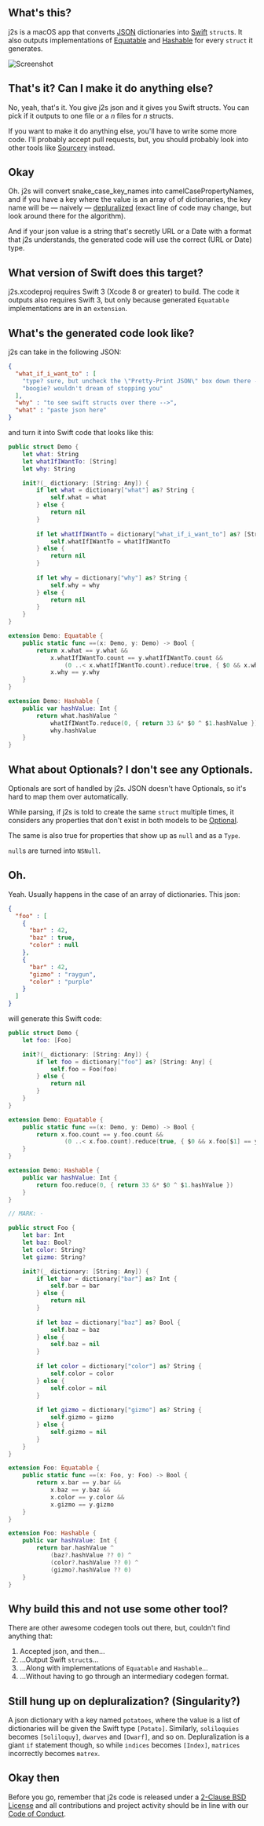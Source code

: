 ## What's this?
j2s is a macOS app that converts [JSON](https://en.wikipedia.org/wiki/JSON) dictionaries into [Swift](https://swift.org) `struct`s. It also outputs implementations of [Equatable](https://developer.apple.com/reference/swift/equatable) and [Hashable](https://developer.apple.com/reference/swift/hashable) for every `struct` it generates.

![Screenshot](Screenshot.png?raw=true)

## That's it? Can I make it do anything else?
No, yeah, that's it. You give j2s json and it gives you Swift structs. You can pick if it outputs to one file or a _n_ files for _n_ structs.

If you want to make it do anything else, you'll have to write some more code. I'll probably accept pull requests, but, you should probably look into other tools like [Sourcery](https://github.com/krzysztofzablocki/Sourcery) instead.

## Okay
Oh. j2s will convert snake_case_key_names into camelCasePropertyNames, and if you have a key where the value is an array of of dictionaries, the key name will be — naively — [depluralized](https://github.com/zadr/j2s/blob/main/j2s/StringTransformations.swift#L14) (exact line of code may change, but look around there for the algorithm).

And if your json value is a string that's secretly URL or a Date with a format that j2s understands, the generated code will use the correct (URL or Date) type.

## What version of Swift does this target?
j2s.xcodeproj requires Swift 3 (Xcode 8 or greater) to build. The code it outputs also requires Swift 3, but only because generated `Equatable` implementations are in an `extension`.

## What's the generated code look like?

j2s can take in the following JSON:

```json
{
  "what_if_i_want_to" : [
    "type? sure, but uncheck the \"Pretty-Print JSON\" box down there --v",
    "boogie? wouldn't dream of stopping you"
  ],
  "why" : "to see swift structs over there -->",
  "what" : "paste json here"
}
```

and turn it into Swift code that looks like this:

```swift
public struct Demo {
	let what: String
	let whatIfIWantTo: [String]
	let why: String

	init?(_ dictionary: [String: Any]) {
		if let what = dictionary["what"] as? String {
			self.what = what
		} else {
			return nil
		}
		
		if let whatIfIWantTo = dictionary["what_if_i_want_to"] as? [String] {
			self.whatIfIWantTo = whatIfIWantTo
		} else {
			return nil
		}
		
		if let why = dictionary["why"] as? String {
			self.why = why
		} else {
			return nil
		}
	}
}

extension Demo: Equatable {
 	public static func ==(x: Demo, y: Demo) -> Bool {
		return x.what == y.what && 
			x.whatIfIWantTo.count == y.whatIfIWantTo.count && 
				(0 ..< x.whatIfIWantTo.count).reduce(true, { $0 && x.whatIfIWantTo[$1] == y.whatIfIWantTo[$1] }) && 
			x.why == y.why
	} 
}

extension Demo: Hashable {
 	public var hashValue: Int {
		return what.hashValue ^ 
			whatIfIWantTo.reduce(0, { return 33 &* $0 ^ $1.hashValue }) ^ 
			why.hashValue
	} 
}
```

## What about Optionals? I don't see any Optionals.
Optionals are sort of handled by j2s. JSON doesn't have Optionals, so it's hard to map them over automatically.

While parsing, if j2s is told to create the same `struct` multiple times, it considers any properties that don't exist in both models to be [Optional](http://swiftdoc.org/v3.0/type/Optional/). 

The same is also true for properties that show up as `null` and as a `Type`.

`null`s are turned into `NSNull`.

## Oh.
Yeah. Usually happens in the case of an array of dictionaries. This json:

```json
{
  "foo" : [
    {
      "bar" : 42,
      "baz" : true,
      "color" : null
    },
    {
      "bar" : 42,
      "gizmo" : "raygun",
      "color" : "purple"
    }
  ]
}
```

will generate this Swift code:

```swift
public struct Demo {
	let foo: [Foo]

	init?(_ dictionary: [String: Any]) {
		if let foo = dictionary["foo"] as? [String: Any] {
			self.foo = Foo(foo)
		} else {
			return nil
		}
	}
}

extension Demo: Equatable {
 	public static func ==(x: Demo, y: Demo) -> Bool {
		return x.foo.count == y.foo.count && 
				(0 ..< x.foo.count).reduce(true, { $0 && x.foo[$1] == y.foo[$1] })
	} 
}

extension Demo: Hashable {
 	public var hashValue: Int {
		return foo.reduce(0, { return 33 &* $0 ^ $1.hashValue })
	} 
}

// MARK: -

public struct Foo {
	let bar: Int
	let baz: Bool?
	let color: String?
	let gizmo: String?

	init?(_ dictionary: [String: Any]) {
		if let bar = dictionary["bar"] as? Int {
			self.bar = bar
		} else {
			return nil
		}
		
		if let baz = dictionary["baz"] as? Bool {
			self.baz = baz
		} else {
			self.baz = nil
		}
		
		if let color = dictionary["color"] as? String {
			self.color = color
		} else {
			self.color = nil
		}
		
		if let gizmo = dictionary["gizmo"] as? String {
			self.gizmo = gizmo
		} else {
			self.gizmo = nil
		}
	}
}

extension Foo: Equatable {
 	public static func ==(x: Foo, y: Foo) -> Bool {
		return x.bar == y.bar && 
			x.baz == y.baz && 
			x.color == y.color && 
			x.gizmo == y.gizmo
	} 
}

extension Foo: Hashable {
 	public var hashValue: Int {
		return bar.hashValue ^ 
			(baz?.hashValue ?? 0) ^ 
			(color?.hashValue ?? 0) ^ 
			(gizmo?.hashValue ?? 0)
	} 
}
```

## Why build this and not use some other tool?
There are other awesome codegen tools out there, but, couldn't find anything that:

1. Accepted json, and then…
2. …Output Swift `struct`s…
3. …Along with implementations of `Equatable` and `Hashable`…
4. …Without having to go through an intermediary codegen format.

## Still hung up on depluralization? (Singularity?)
A json dictionary with a key named `potatoes`, where the value is a list of dictionaries will be given the Swift type `[Potato]`. Similarly, `soliloquies` becomes `[Soliloquy]`, `dwarves` and `[Dwarf]`, and so on. Depluralization is a giant `if` statement though, so while `indices` becomes `[Index]`, `matrices` incorrectly becomes `matrex`.

## Okay then
Before you go, remember that j2s code is released under a [2-Clause BSD License](LICENSE.md) and all contributions and project activity should be in line with our [Code of Conduct](CODE_OF_CONDUCT.md).
